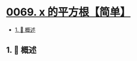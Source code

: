 # [0069. x 的平方根【简单】](https://github.com/Tdahuyou/TNotes.leetcode/tree/main/notes/0069.%20x%20%E7%9A%84%E5%B9%B3%E6%96%B9%E6%A0%B9%E3%80%90%E7%AE%80%E5%8D%95%E3%80%91)

<!-- region:toc -->

- [1. 📝 概述](#1--概述)

<!-- endregion:toc -->

## 1. 📝 概述
